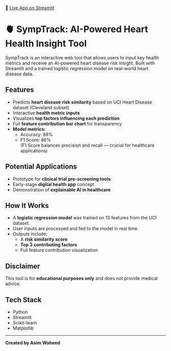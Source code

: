 🚀 [Live App on Streamlit](https://symptrack.streamlit.app)

# 🫀 SympTrack: AI-Powered Heart Health Insight Tool

SympTrack is an interactive web tool that allows users to input key health metrics and receive an AI-powered heart disease risk insight. Built with Streamlit and a trained logistic regression model on real-world heart disease data.

## Features
- Predicts **heart disease risk similarity** based on UCI Heart Disease dataset (Cleveland subset)
- Interactive **health metric inputs**
- Visualizes **top factors influencing each prediction**
- Full **feature contribution bar chart** for transparency
- **Model metrics:**  
  - Accuracy: 88%  
  - F1 Score: 86%  
  (F1 Score balances precision and recall — crucial for healthcare applications)

## Potential Applications
- Prototype for **clinical trial pre-screening tools**
- Early-stage **digital health app** concept
- Demonstration of **explainable AI in healthcare**

## How It Works
- A **logistic regression model** was trained on 13 features from the UCI dataset.
- User inputs are processed and fed to the model in real time.
- Outputs include:
  - A **risk similarity score**
  - **Top 3 contributing factors**
  - Full feature contribution visualization

## Disclaimer
This tool is for **educational purposes only** and does not provide medical advice.

## Tech Stack
- Python
- Streamlit
- Scikit-learn
- Matplotlib

---

**Created by Asim Waheed**  
